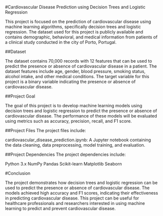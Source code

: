 #Cardiovascular Disease Prediction using Decision Trees and Logistic Regression

This project is focused on the prediction of cardiovascular disease using machine learning algorithms, specifically decision trees and logistic regression. The dataset used for this project is publicly available and contains demographic, behavioral, and medical information from patients of a clinical study conducted in the city of Porto, Portugal.

##Dataset

The dataset contains 70,000 records with 12 features that can be used to predict the presence or absence of cardiovascular disease in a patient. The dataset features include age, gender, blood pressure, smoking status, alcohol intake, and other medical conditions. The target variable for this project is a binary variable indicating the presence or absence of cardiovascular disease.

##Project Goal

The goal of this project is to develop machine learning models using decision trees and logistic regression to predict the presence or absence of cardiovascular disease. The performance of these models will be evaluated using metrics such as accuracy, precision, recall, and F1 score.

##Project Files
The project files include:

cardiovascular_disease_prediction.ipynb: A Jupyter notebook containing the data cleaning, data preprocessing, model training, and evaluation.


##Project Dependencies
The project dependencies include:

Python 3.x
NumPy
Pandas
Scikit-learn
Matplotlib
Seaborn

#Conclusion

The project demonstrates how decision trees and logistic regression can be used to predict the presence or absence of cardiovascular disease. The models achieved high accuracy and F1 scores, indicating their effectiveness in predicting cardiovascular disease. This project can be useful for healthcare professionals and researchers interested in using machine learning to predict and prevent cardiovascular disease.
